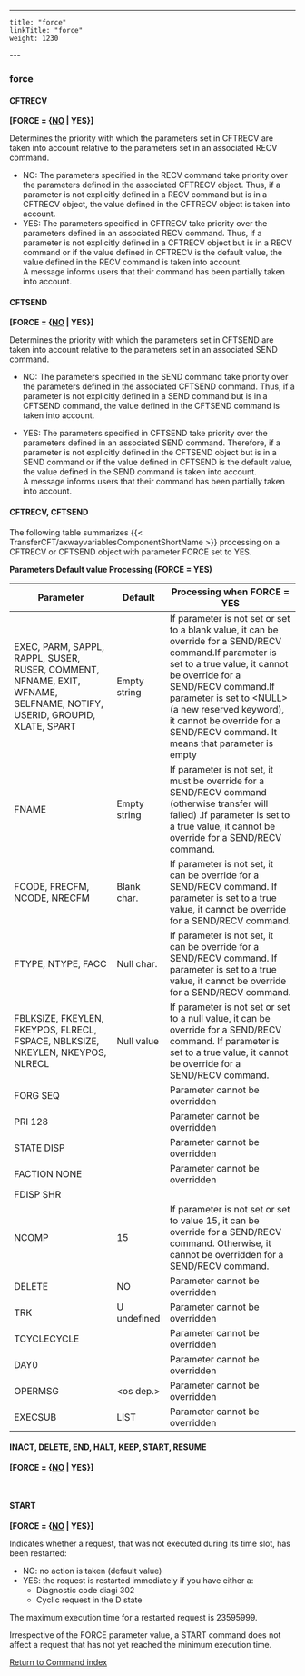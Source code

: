 ---
    title: "force"
    linkTitle: "force"
    weight: 1230
---<span id="force"></span>

### force

#### CFTRECV

**[FORCE = {<u>NO</u> &#124; YES}]**

Determines the priority with which
the parameters set in CFTRECV are taken into account relative to the parameters
set in an associated RECV command.

- NO: The parameters specified in the
    RECV command take priority over the parameters defined in the associated
    CFTRECV object. Thus, if a parameter is not explicitly defined in a RECV
    command but is in a CFTRECV object, the value defined in the CFTRECV object
    is taken into account.
- YES: The parameters specified in CFTRECV
    take priority over the parameters defined in an associated RECV command.
    Thus, if a parameter is not explicitly defined in a CFTRECV object but
    is in a RECV command or if the value defined in CFTRECV is the default
    value, the value defined in the RECV command is taken into account.  
    A message informs users that their command has been partially taken
    into account.

#### CFTSEND

**[FORCE = {<u>NO</u> &#124; YES}]**

Determines the priority with which
the parameters set in CFTSEND are taken into account relative to the parameters
set in an associated SEND command.

- NO: The parameters specified in the
    SEND command take priority over the parameters defined in the associated
    CFTSEND command. Thus, if a parameter is not explicitly defined in a SEND
    command but is in a CFTSEND command, the value defined in the CFTSEND
    command is taken into account.

<!-- -->

- YES: The parameters specified in CFTSEND
    take priority over the parameters defined in an associated SEND command.
    Therefore, if a parameter is not explicitly defined in the CFTSEND object
    but is in a SEND command or if the value defined in CFTSEND is the default
    value, the value defined in the SEND command is taken into account.  
    A message informs users that their command has been partially taken
    into account.

#### CFTRECV, CFTSEND

The following table summarizes {{< TransferCFT/axwayvariablesComponentShortName  >}} processing on a CFTRECV
or CFTSEND object with parameter FORCE set to YES.

****Parameters Default value Processing (FORCE = YES)****


| Parameter | Default | Processing when FORCE = YES |
| --- | --- | --- |
| EXEC, PARM, SAPPL, RAPPL, SUSER, RUSER, COMMENT, NFNAME, EXIT, WFNAME, SELFNAME, NOTIFY, USERID, GROUPID, XLATE, SPART | Empty string | If parameter is not set or set to a blank value, it can be override for a SEND/RECV command.If parameter is set to a true value, it cannot be override for a SEND/RECV command.If parameter is set to &lt;NULL&gt; (a new reserved keyword), it cannot be override for a SEND/RECV command. It means that parameter is empty |
| FNAME | Empty string | If parameter is not set, it must be override for a SEND/RECV command (otherwise transfer will failed) .If parameter is set to a true value, it cannot be override for a SEND/RECV command. |
| FCODE, FRECFM, NCODE, NRECFM | Blank char. | If parameter is not set, it can be override for a SEND/RECV command. If parameter is set to a true value, it cannot be override for a SEND/RECV command. |
| FTYPE, NTYPE, FACC | Null char. | If parameter is not set, it can be override for a SEND/RECV command. If parameter is set to a true value, it cannot be override for a SEND/RECV command. |
| FBLKSIZE, FKEYLEN, FKEYPOS, FLRECL, FSPACE, NBLKSIZE, NKEYLEN, NKEYPOS, NLRECL | Null value | If parameter is not set or set to a null value, it can be override for a SEND/RECV command. If parameter is set to a true value, it cannot be override for a SEND/RECV command. |
| FORG SEQ |   | Parameter cannot be overridden |
| PRI 128 |   | Parameter cannot be overridden |
| STATE DISP |   | Parameter cannot be overridden |
| FACTION NONE |   | Parameter cannot be overridden |
| FDISP SHR |   |   |
| NCOMP | 15 | If parameter is not set or set to value 15, it can be override for a SEND/RECV command. Otherwise, it cannot be overridden for a SEND/RECV command. |
| DELETE | NO | Parameter cannot be overridden |
| TRK | U undefined | Parameter cannot be overridden |
| TCYCLECYCLE |   | Parameter cannot be overridden |
| DAY0 |   | Parameter cannot be overridden |
| OPERMSG | &lt;os dep.&gt; | Parameter cannot be overridden |
| EXECSUB | LIST | Parameter cannot be overridden |


<span id="INACT_force"></span>

#### INACT, DELETE, END, HALT, KEEP, START, RESUME

****[FORCE = {<u>NO</u> &#124; YES}]****

 

<span id="START_force"></span>

#### START

****[FORCE = {<u>NO</u> &#124; YES}]****

Indicates whether a request, that was not executed during its time slot,
has been restarted:

- NO:
    no action is taken (default value)
- YES:
    the request is restarted immediately if you have either a:
    -   Diagnostic
        code diagi 302
    -   Cyclic request
        in the D state

The maximum execution time for a restarted request is 23595999.

Irrespective
of the FORCE parameter value, a START command does not affect a request
that has not yet reached the minimum execution time.

[Return to Command index](../../)
